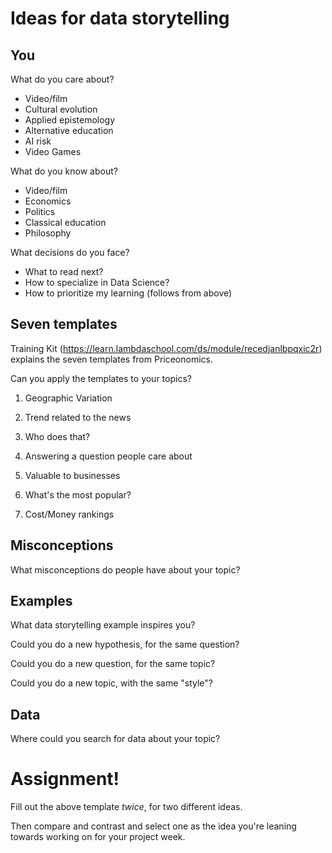 # Ideas for data storytelling

## You

What do you care about?

- Video/film
- Cultural evolution
- Applied epistemology
- Alternative education
- AI risk
- Video Games


What do you know about?

- Video/film
- Economics
- Politics
- Classical education
- Philosophy

What decisions do you face?

- What to read next?
- How to specialize in Data Science?
- How to prioritize my learning (follows from above)


## Seven templates

Training Kit (https://learn.lambdaschool.com/ds/module/recedjanlbpqxic2r) explains the seven templates from Priceonomics.

Can you apply the templates to your topics? 

1. Geographic Variation


2. Trend related to the news


3. Who does that?


4. Answering a question people care about


5. Valuable to businesses


6. What's the most popular?


7. Cost/Money rankings


## Misconceptions

What misconceptions do people have about your topic?


## Examples

What data storytelling example inspires you?


Could you do a new hypothesis, for the same question?


Could you do a new question, for the same topic?


Could you do a new topic, with the same "style"?


## Data

Where could you search for data about your topic?


# Assignment!

Fill out the above template *twice*, for two different ideas.

Then compare and contrast and select one as the idea you're leaning towards
working on for your project week.
